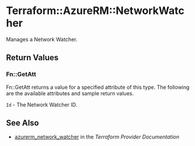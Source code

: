 # Terraform::AzureRM::NetworkWatcher

Manages a Network Watcher.

## Return Values

### Fn::GetAtt

Fn::GetAtt returns a value for a specified attribute of this type. The following are the available attributes and sample return values.

`Id` - The Network Watcher ID.

## See Also

* [azurerm_network_watcher](https://www.terraform.io/docs/providers/azurerm/r/network_watcher.html) in the _Terraform Provider Documentation_